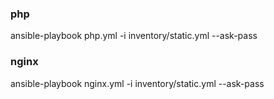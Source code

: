 ### php

ansible-playbook php.yml -i inventory/static.yml --ask-pass

### nginx

ansible-playbook nginx.yml -i inventory/static.yml --ask-pass